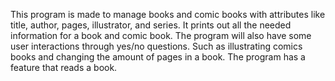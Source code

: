 This program is made to manage books and comic books with attributes like title, author, pages, illustrator, and series. It prints out all the needed information for a book and comic book. The program will also have some user interactions through yes/no questions. 
Such as illustrating comics books and changing the amount of pages in a book. The program has a feature that reads a book. 
